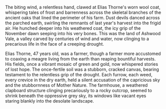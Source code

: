The biting wind, a relentless hand, clawed at Elias Thorne's worn wool coat, whispering tales of frost and barrenness across the skeletal branches of the ancient oaks that lined the perimeter of his farm.  Dust devils danced across the parched earth, swirling the remnants of last year's harvest into the frigid air.  He hunched deeper into his weathered coat, the icy grip of the November dawn seeping into his very bones.  This was the land of Ashwood Vale, a valley carved by centuries of wind and water, now clinging to a precarious life in the face of a creeping drought.

Elias Thorne, 47 years old, was a farmer, though a farmer more accustomed to coaxing a meagre living from the earth than reaping bountiful harvests.  His fields, once a vibrant mosaic of green and gold, now whispered stories of lost hope.  The once-fertile soil was a stubborn, cracked canvas, bearing testament to the relentless grip of the drought.  Each furrow, each weed, every crevice in the dry earth, held a silent accusation of the capricious sky and the stubbornness of Mother Nature.  The farmhouse, a weathered clapboard structure clinging precariously to a rocky outcrop, seemed to shrink beneath the oppressive grey sky, its windows like vacant eyes staring blankly into the desolate landscape.
